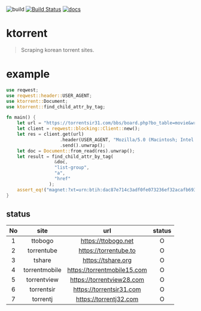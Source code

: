 ![build](https://github.com/daite/ktorrent-rs/workflows/Rust/badge.svg)
[![Build Status](https://travis-ci.com/daite/ktorrent.svg?branch=main)](https://travis-ci.com/daite/ktorrent)
[![docs](https://docs.rs/ktorrent/badge.svg)](https://docs.rs/ktorrent)
# ktorrent
> Scraping korean torrent sites.
# example
```rust
use reqwest;
use reqwest::header::USER_AGENT;
use ktorrent::Document;
use ktorrent::find_child_attr_by_tag;

fn main() {
    let url = "https://torrentsir31.com/bbs/board.php?bo_table=movie&wr_id=15846";
    let client = reqwest::blocking::Client::new();
    let res = client.get(url)
                    .header(USER_AGENT, "Mozilla/5.0 (Macintosh; Intel Mac OS X 11_2_0)")
                    .send().unwrap();
    let doc = Document::from_read(res).unwrap();
    let result = find_child_attr_by_tag(
                  &doc, 
                  "list-group", 
                  "a", 
                  "href"
                );
    assert_eq!("magnet:?xt=urn:btih:dac87e714c3adf0fe073236ef32acafb6931ae63", result[1]);
}
```
## status
| No |      site     |             url             | status |
|:--:|:-------------:|:---------------------------:|:------:|
|  1 |    ttobogo    | https://ttobogo.net         |    O   |
|  2 |   torrentube  | https://torrentube.to       |     O  |
|  3 |     tshare    | https://tshare.org          |     O  |
|  4 | torrentmobile | https://torrentmobile15.com |    O   |
|  5 | torrentview   | https://torrentview28.com  |    O   |
|  6 | torrentsir   | https://torrentsir31.com |    O   |
|  7 | torrentj   | https://torrentj32.com |    O   |
